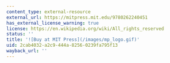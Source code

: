 ```yaml
---
content_type: external-resource
external_url: https://mitpress.mit.edu/9780262240451
has_external_license_warning: true
license: https://en.wikipedia.org/wiki/All_rights_reserved
status: ''
title: '![Buy at MIT Press](/images/mp_logo.gif)'
uid: 2cab4032-a2c9-444a-8256-0239fa795f13
wayback_url: ''
---
```

